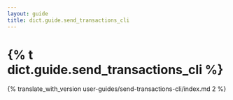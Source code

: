 ```yaml
---
layout: guide
title: dict.guide.send_transactions_cli
---
```


# {% t dict.guide.send_transactions_cli %}

{% translate_with_version user-guides/send-transactions-cli/index.md 2 %}
